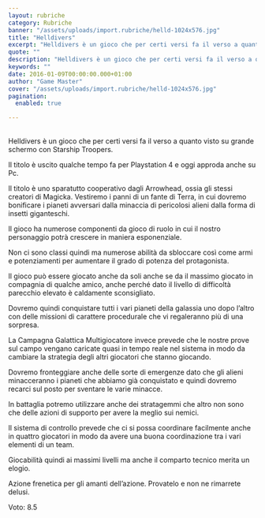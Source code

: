 ```yaml
---
layout: rubriche
category: Rubriche
banner: "/assets/uploads/import.rubriche/helld-1024x576.jpg"
title: "Helldivers"
excerpt: "Helldivers è un gioco che per certi versi fa il verso a quanto visto su grande schermo con Starship Troopers. Il titolo è uscito qualche tempo fa per Playstation 4 e oggi approda anche su Pc. Il titolo è uno sparatutto cooperativo dagli Arrowhead, ossia gli stessi creatori di Magicka. Vestiremo i panni di un [&hellip"
quote: ""
description: "Helldivers è un gioco che per certi versi fa il verso a quanto visto su grande schermo con Starship Troopers. Il titolo è uscito qualche tempo fa per Playstation 4 e oggi approda anche su Pc. Il titolo è uno sparatutto cooperativo dagli Arrowhead, ossia gli stessi creatori di Magicka. Vestiremo i panni di un [&hellip"
keywords: ""
date: 2016-01-09T00:00:00.000+01:00
author: "Game Master"
cover: "/assets/uploads/import.rubriche/helld-1024x576.jpg"
pagination:
  enabled: true

---
```


[](https://hotmc.com/wp-content/uploads/2016/01/helld.jpg)  
Helldivers è un gioco che per certi versi fa il verso a quanto visto su grande schermo con Starship Troopers.

Il titolo è uscito qualche tempo fa per Playstation 4 e oggi approda anche su Pc.

Il titolo è uno sparatutto cooperativo dagli Arrowhead, ossia gli stessi creatori di Magicka. Vestiremo i panni di un fante di Terra, in cui dovremo bonificare i pianeti avversari dalla minaccia di pericolosi alieni dalla forma di insetti giganteschi.

Il gioco ha numerose componenti da gioco di ruolo in cui il nostro personaggio potrà crescere in maniera esponenziale.

Non ci sono classi quindi ma numerose abilità da sbloccare così come armi e potenziamenti per aumentare il grado di potenza del protagonista.

Il gioco può essere giocato anche da soli anche se da il massimo giocato in compagnia di qualche amico, anche perché dato il livello di difficoltà parecchio elevato è caldamente sconsigliato.

Dovremo quindi conquistare tutti i vari pianeti della galassia uno dopo l’altro con delle missioni di carattere procedurale che vi regaleranno più di una sorpresa.

[](https://hotmc.com/wp-content/uploads/2016/01/helld2.jpg)

La Campagna Galattica Multigiocatore invece prevede che le nostre prove sul campo vengano caricate quasi in tempo reale nel sistema in modo da cambiare la strategia degli altri giocatori che stanno giocando.

Dovremo fronteggiare anche delle sorte di emergenze dato che gli alieni minacceranno i pianeti che abbiamo già conquistato e quindi dovremo recarci sul posto per sventare le varie minacce.

In battaglia potremo utilizzare anche dei stratagemmi che altro non sono che delle azioni di supporto per avere la meglio sui nemici.

Il sistema di controllo prevede che ci si possa coordinare facilmente anche in quattro giocatori in modo da avere una buona coordinazione tra i vari elementi di un team.

Giocabilità quindi ai massimi livelli ma anche il comparto tecnico merita un elogio.

Azione frenetica per gli amanti dell’azione. Provatelo e non ne rimarrete delusi.

Voto: 8.5